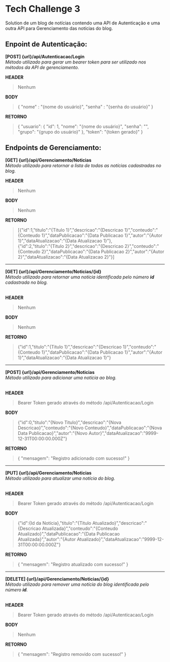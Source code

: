 # Tech Challenge 3
Solution de um blog de notícias contendo uma API de Autenticação e uma outra API para Gerenciamento das notícias do blog.

## Enpoint de Autenticação:
<b>[POST] {url}/api/Autenticacao/Login</b><br>
<i>Método utilizado para gerar um bearer token para ser utilizado nos métodos da API de gerenciamento.</i>

<b>HEADER</b>
> Nenhum

<b>BODY</b>
> { "nome" : "{nome do usuário}", "senha" : "{senha do usuário}" }

<b>RETORNO</b>
> { "usuario": { "id": 1, "nome": "{nome do usuário}", "senha": "", "grupo": "{grupo do usuário}" }, "token": "{token gerado}" }


## Endpoints de Gerenciamento:
<b>[GET] {url}/api/Gerenciamento/Noticias</b><br>
<i>Método utilizado para retornar a lista de todas as notícias cadastradas no blog.</i>

<b>HEADER</b>
> Nenhum

<b>BODY</b>
> Nenhum

<b>RETORNO</b>
> [{"id":1,"titulo":"{Titulo 1}","descricao":"{Descricao 1}","conteudo":"{Conteudo 1}","dataPublicacao":"{Data Publicacao 1}","autor":"{Autor 1}","dataAtualizacao":"{Data Atualizacao 1}"},<br>{"id":2,"titulo":"{Titulo 2}","descricao":"{Descricao 2}","conteudo":"{Conteudo 2}","dataPublicacao":"{Data Publicacao 2}","autor":"{Autor 2}","dataAtualizacao":"{Data Atualizacao 2}"}]

<hr>
<b>[GET] {url}/api/Gerenciamento/Noticias/{id}</b><br>
<i>Método utilizado para retornar uma notícia identificada pelo número <b>id</b> cadastrada no blog.</i><br><br>

<b>HEADER</b>
> Nenhum

<b>BODY</b>
> Nenhum

<b>RETORNO</b>
> {"id":1,"titulo":"{Titulo 1}","descricao":"{Descricao 1}","conteudo":"{Conteudo 1}","dataPublicacao":"{Data Publicacao 1}","autor":"{Autor 1}","dataAtualizacao":"{Data Atualizacao 1}"}

<hr>
<b>[POST] {url}/api/Gerenciamento/Noticias</b><br>
<i>Método utilizado para adicionar uma notícia ao blog.</i><br><br>

<b>HEADER</b>
> Bearer Token gerado através do método /api/Autenticacao/Login

<b>BODY</b>
> {"id":0,"titulo":"{Novo Titulo}","descricao":"{Nova Descricao}","conteudo":"{Novo Conteudo}","dataPublicacao":"{Nova Data Publicacao}","autor":"{Novo Autor}","dataAtualizacao":"9999-12-31T00:00:00.000Z"}

<b>RETORNO</b>
> { "mensagem": "Registro adicionado com sucesso!" }

<hr>
<b>[PUT] {url}/api/Gerenciamento/Noticias</b><br>
<i>Método utilizado para atualizar uma notícia do blog.</i><br><br>

<b>HEADER</b>
> Bearer Token gerado através do método /api/Autenticacao/Login

<b>BODY</b>
> {"id":{Id da Notícia},"titulo":"{Titulo Atualizado}","descricao":"{Descricao Atualizada}","conteudo":"{Conteudo Atualizado}","dataPublicacao":"{Data Publicacao Atualizada}","autor":"{Autor Atualizado}","dataAtualizacao":"9999-12-31T00:00:00.000Z"}

<b>RETORNO</b>
> { "mensagem": "Registro atualizado com sucesso!" }

<hr>
<b>[DELETE] {url}/api/Gerenciamento/Noticias/{id}</b><br>
<i>Método utilizado para remover uma notícia do blog identificada pelo número <b>id</b>.</i><br><br>

<b>HEADER</b>
> Bearer Token gerado através do método /api/Autenticacao/Login

<b>BODY</b>
> Nenhum

<b>RETORNO</b>
> { "mensagem": "Registro removido com sucesso!" }
